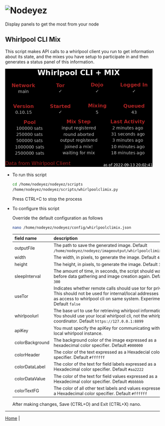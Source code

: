 # ![Nodeyez](../../../../raw/branch/main/images/nodeyez.svg)
Display panels to get the most from your node

## Whirlpool CLI Mix

This script makes API calls to a whirlpool client you run to get information
about its state, and the mixes you have setup to participate in and then
generates a status panel of this information.

![sample whirlpool liquidity display](../images/whirlpoolclimix.png)

* To run this script

   ```sh
   cd /home/nodeyez/nodeyez/scripts
   /home/nodeyez/nodeyez/scripts/whirlpoolclimix.py
   ```

   Press CTRL+C to stop the process

* To configure this script

   Override the default configuration as follows

   ```sh
   nano /home/nodeyez/nodeyez/config/whirlpoolclimix.json
   ```

   | field name | description |
   | --- | --- |
   | outputFile | The path to save the generated image. Default `/home/nodeyez/nodeyez/imageoutput/whirlpoolclimix.png` |
   | width | The width, in pixels, to generate the image. Default `480` |
   | height | The height, in pixels, to generate the image. Default `320` |
   | sleepInterval | The amount of time, in seconds, the script should wait before data gathering and image creation again. Default `300` |
   | useTor | Indicates whether remote calls should use tor for privacy. This should not be used for internal/local addresses such as access to whirlpool cli on same system. Experimental. Default `false` |
   | whirlpoolurl | The base url to use for retrieving whirlpool information.  You should use your local whirlpool cli, not the whirlpool coordinator. Default `https://127.0.0.1:8899` |
   | apiKey | You must specify the apiKey for communicating with your local whirlpool instance. |
   | colorBackground | The background color of the image expressed as a hexadecimal color specifier. Default `#000000` |
   | colorHeader | The color of the text expressed as a Hexadecial color specifier. Default `#ffffff` |
   | colorDataLabel | The color of the text for field labels expressed as a Hexadecimal color specifier. Default `#aa2222` |
   | colorDataValue | The color of the text for field values expressed as a Hexadecimal color specifier. Default `#bbbbbb` |
   | colorTextFG | The color of all other text labels and values expressed as a Hexadecimal color specifier. Default `#ffffff` |

   After making changes, Save (CTRL+O) and Exit (CTRL+X) nano.


---

[Home](../README.md) | 


